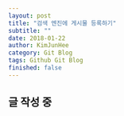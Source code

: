 ```yaml
---
layout: post
title: "검색 엔진에 게시물 등록하기"
subtitle: ""
date: 2018-01-22
author: KimJunHee
category: Git Blog
tags: Github Git Blog
finished: false
---
```


## 글 작성 중
